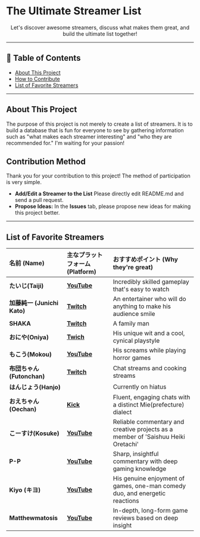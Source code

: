 # The Ultimate Streamer List

<p align="center">
  Let's discover awesome streamers, discuss what makes them great, and build the ultimate list together!
</p>

---
## 📜 Table of Contents
* [About This Project](#about-this-project)
* [How to Contribute](#contribution-method)
* [List of Favorite Streamers](#list-of-favorite-streamers) 
---
## About This Project
The purpose of this project is not merely to create a list of streamers. It is to build a database that is fun for everyone to see by gathering information such as "what makes each streamer interesting" and "who they are recommended for." I'm waiting for your passion!

## Contribution Method
Thank you for your contribution to this project! The method of participation is very simple.

* **Add/Edit a Streamer to the List** Please directly edit README.md and send a pull request.
* **Propose Ideas:** In the **Issues** tab, please propose new ideas for making this project better.
---

## List of Favorite Streamers

| 名前 (Name) | 主なプラットフォーム (Platform) | おすすめポイント (Why they're great) |
| :--- | :--- | :--- |
| **たいじ(Taiji)**| **[YouTube](https://www.twitch.tv/yaritaiji)** | Incredibly skilled gameplay that's easy to watch |
| **加藤純一 (Junichi Kato)** | **[Twitch](https://www.twitch.tv/kato_junichi0817)** | An entertainer who will do anything to make his audience smile |
| **SHAKA** | **[Twitch](https://www.twitch.tv/fps_shaka)** | A family man |
| **おにや(Oniya)**| **[Twich](https://www.twitch.tv/oniyadayo)** | His unique wit and a cool, cynical playstyle | 
| **もこう(Mokou)**| **[YouTube](https://youtube.com/@mokoustream)** | His screams while playing horror games | 
| **布団ちゃん(Futonchan)**|**[Twitch](https://www.twitch.tv/indegnasen0706)**| Chat streams and cooking streams | 
| **はんじょう(Hanjo)**| | Currently on hiatus | 
| **おえちゃん(Oechan)**| **[Kick](https://kick.com/oechan)** | Fluent, engaging chats with a distinct Mie(prefecture) dialect | 
| **こーすけ(Kosuke)**| **[YouTube](https://www.youtube.com/@kosukesaiore)** | Reliable commentary and creative projects as a member of 'Saishuu Heiki Oretachi' | 
| **P-P**| **[YouTube](https://www.youtube.com/@P-Pchannel)** | Sharp, insightful commentary with deep gaming knowledge | 
| **Kiyo (キヨ)** | **[YouTube](https://www.youtube.com/@KIYOisGOD)** | His genuine enjoyment of games, one-man comedy duo, and energetic reactions |
| **Matthewmatosis** | **[YouTube](https://www.youtube.com/@Matthewmatosis)** | In-depth, long-form game reviews based on deep insight |

